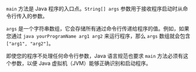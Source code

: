 `main` 方法是 Java 程序的入口点。`String[] args` 参数用于接收程序启动时从命令行传入的参数。

`args` 是一个字符串数组，它会存储所有通过命令行传递给程序的值。例如，如果您通过 `java yourProgramName arg1 arg2` 来运行程序，那么 `args` 数组就会包含 `["arg1", "arg2"]`。

即使您的程序不处理任何命令行参数，Java 语言规范也要求 `main` 方法必须有这个参数，以便 Java 虚拟机（JVM）能够正确识别和启动程序。